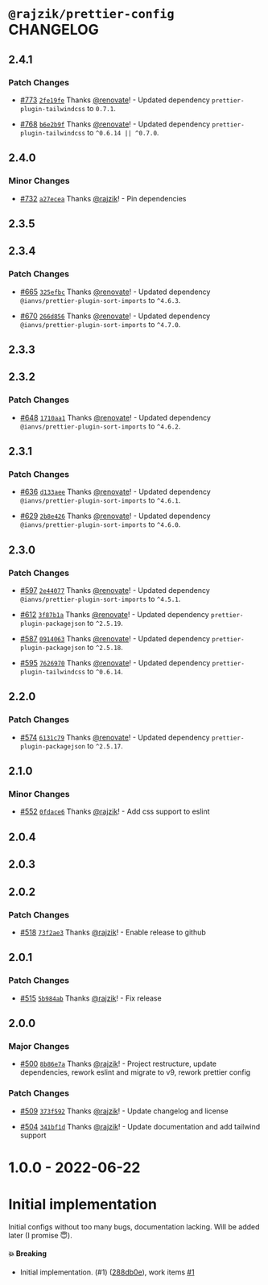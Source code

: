 # `@rajzik/prettier-config` CHANGELOG

## 2.4.1

### Patch Changes

- [#773](https://github.com/rajzik/configs/pull/773)
  [`2fe19fe`](https://github.com/rajzik/configs/commit/2fe19fef8a342ece981cb9bb694221f256a5ed13)
  Thanks [@renovate](https://github.com/apps/renovate)! - Updated dependency
  `prettier-plugin-tailwindcss` to `0.7.1`.

- [#768](https://github.com/rajzik/configs/pull/768)
  [`b6e2b9f`](https://github.com/rajzik/configs/commit/b6e2b9f21fe1f1bf54411aabf08eb369ed92c99a)
  Thanks [@renovate](https://github.com/apps/renovate)! - Updated dependency
  `prettier-plugin-tailwindcss` to `^0.6.14 || ^0.7.0`.

## 2.4.0

### Minor Changes

- [#732](https://github.com/rajzik/configs/pull/732)
  [`a27ecea`](https://github.com/rajzik/configs/commit/a27eceaddbc3af3c8f50ecbd075342722a5fa9de)
  Thanks [@rajzik](https://github.com/rajzik)! - Pin dependencies

## 2.3.5

## 2.3.4

### Patch Changes

- [#665](https://github.com/rajzik/configs/pull/665)
  [`325efbc`](https://github.com/rajzik/configs/commit/325efbc6b37ec9e098bdcbf61578254339f9fe37)
  Thanks [@renovate](https://github.com/apps/renovate)! - Updated dependency
  `@ianvs/prettier-plugin-sort-imports` to `^4.6.3`.

- [#670](https://github.com/rajzik/configs/pull/670)
  [`266d856`](https://github.com/rajzik/configs/commit/266d856021da6182fa38af904987ed073e43b055)
  Thanks [@renovate](https://github.com/apps/renovate)! - Updated dependency
  `@ianvs/prettier-plugin-sort-imports` to `^4.7.0`.

## 2.3.3

## 2.3.2

### Patch Changes

- [#648](https://github.com/rajzik/configs/pull/648)
  [`1710aa1`](https://github.com/rajzik/configs/commit/1710aa1426cbf300eb04f277a53bc815fc705867)
  Thanks [@renovate](https://github.com/apps/renovate)! - Updated dependency
  `@ianvs/prettier-plugin-sort-imports` to `^4.6.2`.

## 2.3.1

### Patch Changes

- [#636](https://github.com/rajzik/configs/pull/636)
  [`d133aee`](https://github.com/rajzik/configs/commit/d133aee4ba4fbca71ad41bb66cc5617ec48a094d)
  Thanks [@renovate](https://github.com/apps/renovate)! - Updated dependency
  `@ianvs/prettier-plugin-sort-imports` to `^4.6.1`.

- [#629](https://github.com/rajzik/configs/pull/629)
  [`2b8e426`](https://github.com/rajzik/configs/commit/2b8e4269e0cc6a5ee10f252d2302425b80967ba4)
  Thanks [@renovate](https://github.com/apps/renovate)! - Updated dependency
  `@ianvs/prettier-plugin-sort-imports` to `^4.6.0`.

## 2.3.0

### Patch Changes

- [#597](https://github.com/rajzik/configs/pull/597)
  [`2e44077`](https://github.com/rajzik/configs/commit/2e44077fb42a6edb37e1ce1005c4b211cbcb61a4)
  Thanks [@renovate](https://github.com/apps/renovate)! - Updated dependency
  `@ianvs/prettier-plugin-sort-imports` to `^4.5.1`.

- [#612](https://github.com/rajzik/configs/pull/612)
  [`3f87b1a`](https://github.com/rajzik/configs/commit/3f87b1ae066a75fa08a1afd9cb6e834a96299fee)
  Thanks [@renovate](https://github.com/apps/renovate)! - Updated dependency
  `prettier-plugin-packagejson` to `^2.5.19`.

- [#587](https://github.com/rajzik/configs/pull/587)
  [`0914063`](https://github.com/rajzik/configs/commit/091406380dc2781e0bfee981be25ccd784d2d429)
  Thanks [@renovate](https://github.com/apps/renovate)! - Updated dependency
  `prettier-plugin-packagejson` to `^2.5.18`.

- [#595](https://github.com/rajzik/configs/pull/595)
  [`7626970`](https://github.com/rajzik/configs/commit/7626970dc28a29cd8d962e3f330a4814a0299e77)
  Thanks [@renovate](https://github.com/apps/renovate)! - Updated dependency
  `prettier-plugin-tailwindcss` to `^0.6.14`.

## 2.2.0

### Patch Changes

- [#574](https://github.com/rajzik/configs/pull/574)
  [`6131c79`](https://github.com/rajzik/configs/commit/6131c79dd2d3b03b8049985e94cf5974793e178b)
  Thanks [@renovate](https://github.com/apps/renovate)! - Updated dependency
  `prettier-plugin-packagejson` to `^2.5.17`.

## 2.1.0

### Minor Changes

- [#552](https://github.com/rajzik/configs/pull/552)
  [`0fdace6`](https://github.com/rajzik/configs/commit/0fdace6eaae6c7f9ed99767a997d6d2e858184d9)
  Thanks [@rajzik](https://github.com/rajzik)! - Add css support to eslint

## 2.0.4

## 2.0.3

## 2.0.2

### Patch Changes

- [#518](https://github.com/rajzik/configs/pull/518)
  [`73f2ae3`](https://github.com/rajzik/configs/commit/73f2ae32a4dfa4942de2139951854844fc050676)
  Thanks [@rajzik](https://github.com/rajzik)! - Enable release to github

## 2.0.1

### Patch Changes

- [#515](https://github.com/rajzik/configs/pull/515)
  [`5b984ab`](https://github.com/rajzik/configs/commit/5b984ab35e86ff798a0386066db744044238bcc5)
  Thanks [@rajzik](https://github.com/rajzik)! - Fix release

## 2.0.0

### Major Changes

- [#500](https://github.com/rajzik/configs/pull/500)
  [`8b86e7a`](https://github.com/rajzik/configs/commit/8b86e7a917d52e284868316d259236d190ba8f3c)
  Thanks [@rajzik](https://github.com/rajzik)! - Project restructure, update
  dependencies, rework eslint and migrate to v9, rework prettier config

### Patch Changes

- [#509](https://github.com/rajzik/configs/pull/509)
  [`373f592`](https://github.com/rajzik/configs/commit/373f592cd7f5123d5f2f1ba3a6c6741b935414e6)
  Thanks [@rajzik](https://github.com/rajzik)! - Update changelog and license

- [#504](https://github.com/rajzik/configs/pull/504)
  [`341bf1d`](https://github.com/rajzik/configs/commit/341bf1d35b2b271514db0e0d4b2efe6a32ac0b37)
  Thanks [@rajzik](https://github.com/rajzik)! - Update documentation and add
  tailwind support

# 1.0.0 - 2022-06-22

# Initial implementation

Initial configs without too many bugs, documentation lacking. Will be added
later (I promise 😇).

#### 💥 Breaking

- Initial implementation. (#1)
  ([288db0e](https://github.com/rajzik/configs/commit/288db0e500fd2c2a9d52a2e9d7570fa37099ab5e)),
  work items [#1](https://github.com/rajzik/configs/issues/1)

